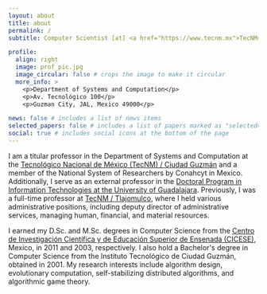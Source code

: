 ```yaml
---
layout: about
title: about
permalink: /
subtitle: Computer Scientist [at] <a href="https://www.tecnm.mx">TecNM</a>

profile:
  align: right
  image: prof_pic.jpg
  image_circular: false # crops the image to make it circular
  more_info: >
    <p>Department of Systems and Computation</p>
    <p>Av. Tecnológico 100</p>
    <p>Guzman City, JAL, Mexico 49000</p>

news: false # includes a list of news items
selected_papers: false # includes a list of papers marked as "selected={true}"
social: true # includes social icons at the bottom of the page
---
```

I am a titular professor in the Department of Systems and Computation at the [Tecnológico Nacional de México (TecNM) / Ciudad Guzmán](http://cdguzman.tecnm.mx) and a member of the National System of Researchers by Conahcyt in Mexico. Additionally, I serve as an external professor in the [Doctoral Program in Information Technologies at the University of Guadalajara](https://dti.cucea.udg.mx/es/directorio/daniel-fajardo-delgado). Previously, I was a full-time professor at [TecNM / Tlajomulco](http://www.tlajomulco.tecnm.mx), where I held various administrative positions, including deputy director of administrative services, managing human, financial, and material resources.

I earned my D.Sc. and M.Sc. degrees in Computer Science from the [Centro de Investigación Científica y de Educación Superior de Ensenada (CICESE)](https://www.cicese.mx), Mexico, in 2011 and 2003, respectively. I also hold a Bachelor's degree in Computer Science from the Instituto Tecnológico de Ciudad Guzmán, obtained in 2001. My research interests include algorithm design, evolutionary computation, self-stabilizing distributed algorithms, and algorithmic game theory.
